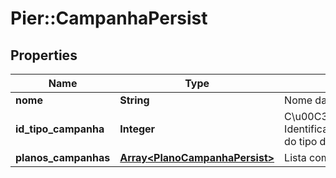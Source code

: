 # Pier::CampanhaPersist

## Properties
Name | Type | Description | Notes
------------ | ------------- | ------------- | -------------
**nome** | **String** | Nome da campanha. | [optional] 
**id_tipo_campanha** | **Integer** | C\u00C3\u00B3digo de Identifica\u00C3\u00A7\u00C3\u00A3o do tipo da campanha. | [optional] 
**planos_campanhas** | [**Array&lt;PlanoCampanhaPersist&gt;**](PlanoCampanhaPersist.md) | Lista com os planos de campanha. | [optional] 



